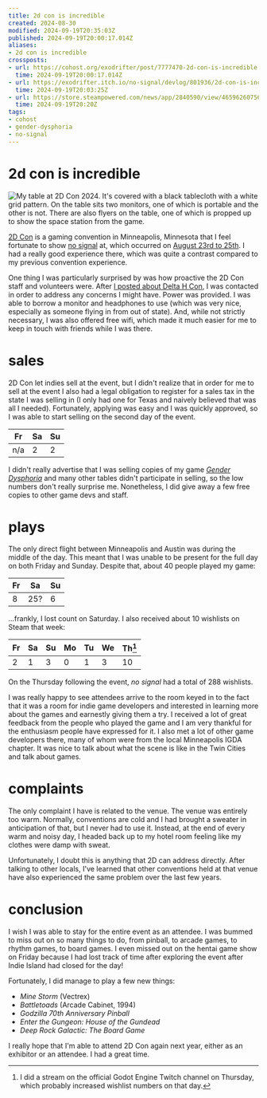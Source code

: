 ```yaml
---
title: 2d con is incredible
created: 2024-08-30
modified: 2024-09-19T20:35:03Z
published: 2024-09-19T20:00:17.014Z
aliases:
- 2d con is incredible
crossposts:
- url: https://cohost.org/exodrifter/post/7777470-2d-con-is-incredible
  time: 2024-09-19T20:00:17.014Z
- url: https://exodrifter.itch.io/no-signal/devlog/801936/2d-con-is-incredible
  time: 2024-09-19T20:03:25Z
- url: https://store.steampowered.com/news/app/2840590/view/4659626075682891816
  time: 2024-09-19T20:20Z
tags:
- cohost
- gender-dysphoria
- no-signal
---
```


# 2d con is incredible

![My table at 2D Con 2024. It's covered with a black tablecloth with a white grid pattern. On the table sits two monitors, one of which is portable and the other is not. There are also flyers on the table, one of which is propped up to show the space station from the game.](20240919200017-table.jpg)

[2D Con](../notes/2d-con.md) is a gaming convention in Minneapolis, Minnesota that I feel fortunate to show [no signal](../press-kits/no-signal/index.md) at, which occurred on [August 23rd to 25th](20240616051537.md). I had a really good experience there, which was quite a contrast compared to my previous convention experience.

One thing I was particularly surprised by was how proactive the 2D Con staff and volunteers were. After [I posted about Delta H Con](20240716080346.md), I was contacted in order to address any concerns I might have. Power was provided. I was able to borrow a monitor and headphones to use (which was very nice, especially as someone flying in from out of state). And, while not strictly necessary, I was also offered free wifi, which made it much easier for me to keep in touch with friends while I was there.

# sales

2D Con let indies sell at the event, but I didn't realize that in order for me to sell at the event I also had a legal obligation to register for a sales tax in the state I was selling in (I only had one for Texas and naively believed that was all I needed). Fortunately, applying was easy and I was quickly approved, so I was able to start selling on the second day of the event.

| Fr | Sa | Su |
|----|----|----|
| n/a|  2 |  2 |

I didn't really advertise that I was selling copies of my game _[Gender Dysphoria](../press-kits/gender-dysphoria/index.md)_ and many other tables didn't participate in selling, so the low numbers don't really surprise me. Nonetheless, I did give away a few free copies to other game devs and staff.

# plays

The only direct flight between Minneapolis and Austin was during the middle of the day. This meant that I was unable to be present for the full day on both Friday and Sunday. Despite that, about 40 people played my game:

| Fr | Sa | Su |
|----|----|----|
|  8 | 25?|  6 |

...frankly, I lost count on Saturday. I also received about 10 wishlists on Steam that week:

| Fr | Sa | Su | Mo | Tu | We | Th[^1] |
|----|----|----|----|----|----|--------|
|  2 |  1 |  3 |  0 |  1 |  3 |     10 |

On the Thursday following the event, _no signal_ had a total of 288 wishlists.

I was really happy to see attendees arrive to the room keyed in to the fact that it was a room for indie game developers and interested in learning more about the games and earnestly giving them a try. I received a lot of great feedback from the people who played the game and I am very thankful for the enthusiasm people have expressed for it. I also met a lot of other game developers there, many of whom were from the local Minneapolis IGDA chapter. It was nice to talk about what the scene is like in the Twin Cities and talk about games.

# complaints

The only complaint I have is related to the venue. The venue was entirely too warm. Normally, conventions are cold and I had brought a sweater in anticipation of that, but I never had to use it. Instead, at the end of every warm and noisy day, I headed back up to my hotel room feeling like my clothes were damp with sweat.

Unfortunately, I doubt this is anything that 2D can address directly. After talking to other locals, I've learned that other conventions held at that venue have also experienced the same problem over the last few years.

# conclusion

I wish I was able to stay for the entire event as an attendee. I was bummed to miss out on so many things to do, from pinball, to arcade games, to rhythm games, to board games. I even missed out on the hentai game show on Friday because I had lost track of time after exploring the event after Indie Island had closed for the day!

Fortunately, I did manage to play a few new things:
- _Mine Storm_ (Vectrex)
- _Battletoads_ (Arcade Cabinet, 1994)
- _Godzilla 70th Anniversary Pinball_
- _Enter the Gungeon: House of the Gundead_
- _Deep Rock Galactic: The Board Game_

I really hope that I'm able to attend 2D Con again next year, either as an exhibitor or an attendee. I had a great time.

[^1]: I did a stream on the official Godot Engine Twitch channel on Thursday, which probably increased wishlist numbers on that day.
